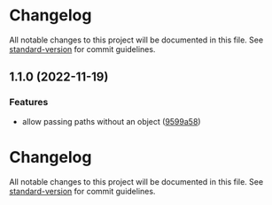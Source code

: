 # Changelog

All notable changes to this project will be documented in this file. See [standard-version](https://github.com/conventional-changelog/standard-version) for commit guidelines.

## 1.1.0 (2022-11-19)


### Features

* allow passing paths without an object ([9599a58](https://github.com/jhony-v/api-entity/commit/9599a58975b4a12d6b24d67932e3109c567bc1f6))

# Changelog

All notable changes to this project will be documented in this file. See [standard-version](https://github.com/conventional-changelog/standard-version) for commit guidelines.
